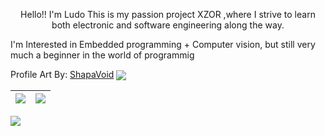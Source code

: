 <p align="center">
Hello!! 
I'm Ludo
This is my passion project XZOR
,where I strive to learn both electronic and software engineering along the way.

I'm Interested in Embedded programming + Computer vision,
but still very much a beginner in the world of programmig
  
Profile Art By: [ShapaVoid](https://www.deviantart.com/shapavoid) 
<img align="center" src="https://pbs.twimg.com/media/E-nU6LxVcAEnO81?format=jpg&name=large">
</p>


| <img align="center" src="https://github-readme-stats-six-snowy.vercel.app/api?username=LudoDash&theme=dark"> </a> | <img align="center" src="https://github-readme-stats-six-snowy.vercel.app/api/top-langs/?username=LudoDash&theme=dark"> |
| ------------- | ------------- |


<img align="left" src="https://komarev.com/ghpvc/?username=LudoDash&color=grey&style=flat-square" >


